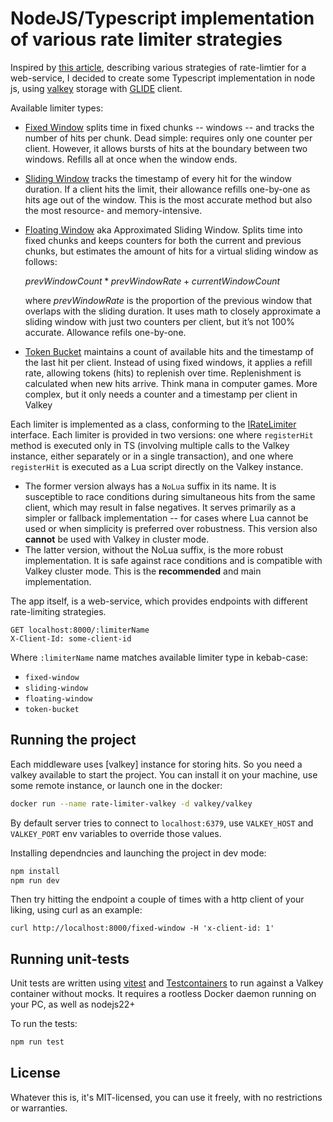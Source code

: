 # NodeJS/Typescript implementation of various rate limiter strategies

Inspired by [this article](https://smudge.ai/blog/ratelimit-algorithms),
describing various strategies of rate-limtier for a web-service,
I decided to create some Typescript implementation in node js, using
[valkey](https://valkey.io/) storage with [GLIDE](https://valkey.io/valkey-glide/)
client.

Available limiter types:

- [Fixed Window](./src//Limiters/FixedWindowLimiter.ts) splits time in fixed
  chunks -- windows -- and tracks the number of hits per chunk. Dead
  simple: requires only one counter per client. However, it allows bursts of
  hits at the boundary between two windows. Refills all at once when the
  window ends.
- [Sliding Window](./src/Limiters/SlidingWindowLimiter.ts) tracks the timestamp
  of every hit for the window duration. If a client hits the limit, their
  allowance refills one-by-one as hits age out of the window. This is the
  most accurate method but also the most resource- and memory-intensive.
- [Floating Window](./src/Limiters/FloatingWindowLimiter.ts) aka Approximated
  Sliding Window. Splits time into fixed chunks and keeps counters for both the
  current and previous chunks, but estimates the amount of hits for a
  virtual sliding window as follows:

  $`prevWindowCount * prevWindowRate + currentWindowCount`$

  where $prevWindowRate$ is the proportion of the previous window that overlaps
  with the sliding duration.
  It uses math to closely approximate a sliding window with just two counters
  per client, but it’s not 100% accurate. Allowance refils one-by-one.

- [Token Bucket](./src/Limiters/TokenBucketLimiter.ts) maintains a count of
  available hits and the timestamp of the last hit per client. Instead
  of using fixed windows, it applies a refill rate, allowing tokens (hits)
  to replenish over time. Replenishment is calculated when new hits arrive.
  Think mana in computer games. More complex, but it only needs a counter
  and a timestamp per client in Valkey

Each limiter is implemented as a class, conforming to the
[IRateLimiter](./src//Limiters//IRateLimiter.ts) interface. Each limiter is
provided in two versions: one where `registerHit` method is executed only in
TS (involving multiple calls to the Valkey instance, either separately or in a
single transaction), and one where `registerHit` is executed as a Lua script
directly on the Valkey instance.

- The former version always has a `NoLua` suffix in its name. It is susceptible
  to race conditions during simultaneous hits from the same client, which
  may result in false negatives. It serves primarily as a simpler or
  fallback implementation -- for cases where Lua cannot be used or when
  simplicity is preferred over robustness. This version also **cannot** be used
  with Valkey in cluster mode.
- The latter version, without the NoLua suffix, is the more robust
  implementation. It is safe against race conditions and is compatible with
  Valkey cluster mode. This is the **recommended** and main implementation.

The app itself, is a web-service, which provides endpoints with different
rate-limiting strategies.

```http
GET localhost:8000/:limiterName
X-Client-Id: some-client-id
```

Where `:limiterName` name matches available limiter type in kebab-case:

- `fixed-window`
- `sliding-window`
- `floating-window`
- `token-bucket`

## Running the project

Each middleware uses [valkey] instance for storing hits.
So you need a valkey available to start the project. You can install it on
your machine, use some remote instance, or launch one in the docker:

```sh
docker run --name rate-limiter-valkey -d valkey/valkey
```

By default server tries to connect to `localhost:6379`, use `VALKEY_HOST` and
`VALKEY_PORT` env variables to override those values.

Installing dependncies and launching the project in dev mode:

```sh
npm install
npm run dev
```

Then try hitting the endpoint a couple of times with a http client of your
liking, using curl as an example:

```
curl http://localhost:8000/fixed-window -H 'x-client-id: 1'
```

## Running unit-tests

Unit tests are written using [vitest](https://vitest.dev/) and
[Testcontainers](https://testcontainers.com/) to run against a Valkey container
without mocks. It requires a rootless Docker daemon running on your PC, as well
as nodejs22+

To run the tests:

```sh
npm run test
```

## License

Whatever this is, it's MIT-licensed, you can use it freely, with no restrictions
or warranties.
